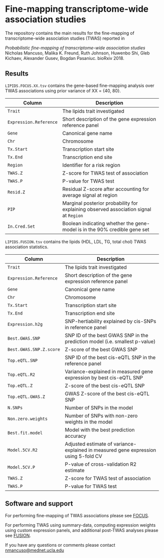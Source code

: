 Fine-mapping transcriptome-wide association studies
===================================================

The repository contains the main results for the fine-mapping of transcriptome-wide association studies (TWAS) reported in

*Probabilistic fine-mapping of transcriptome-wide association studies*
Nicholas Mancuso, Malika K. Freund, Ruth Johnson, Huwenbo Shi, Gleb Kichaev, Alexander Gusev, Bogdan Pasaniuc.
bioRxiv 2018.

Results
-------
`LIPIDS.FOCUS.XX.tsv` contains the gene-based fine-mapping analysis over TWAS associations using prior variance of XX = {40, 80}.

| Column | Description |
|--------|-------------|
| `Trait`| The lipids trait investigated |
| `Expression.Reference` | Short description of the gene expression reference panel |
| `Gene` | Canonical gene name |
| `Chr` | Chromosome |
| `Tx.Start` | Transcription start site |
| `Tx.End` | Transcription end site |
| `Region` | Identifier for a risk region |
| `TWAS.Z` | Z-score for TWAS test of association |
| `TWAS.P` | P-value for TWAS test |
| `Resid.Z` | Residual Z-score after accounting for average signal at region |
| `PIP` | Marginal posterior probability for explaining observed association signal at `Region` |
| `In.Cred.Set` | Boolean indicating whether the gene-model is in the 90% credible gene set |

`LIPIDS.FUSION.tsv` contains the lipids (HDL, LDL, TG, total chol) TWAS association statistics.

| Column | Description |
|--------|-------------|
| `Trait` | The lipids trait investigated |
| `Expression.Reference` | Short description of the gene expression reference panel |
| `Gene` | Canonical gene name |
| `Chr` | Chromosome |
| `Tx.Start` | Transcription start site |
| `Tx.End` | Transcription end site |
| `Expression.h2g` | SNP-hertiability explained by cis-SNPs in reference panel |
| `Best.GWAS.SNP` | SNP ID of the best GWAS SNP in the prediction model (i.e. smallest p-value) |
| `Best.GWAS.SNP.Z.score` | Z-score of the best GWAS SNP |
| `Top.eQTL.SNP` | SNP ID of the  best cis-eQTL SNP in the reference panel |
| `Top.eQTL.R2` | Variance-explained in measured gene expression by best cis-eQTL SNP |
| `Top.eQTL.Z` | Z-score of the best cis-eQTL SNP |
| `Top.eQTL.GWAS.Z` | GWAS Z-score of the best cis-eQTL SNP |
| `N.SNPs` | Number of SNPs in the model |
| `Non.zero.weights` | Number of SNPs with non-zero weights in the model |
| `Best.fit.model` | Model with the best prediction accuracy |
| `Model.5CV.R2` | Adjusted estimate of variance-explained in measured gene expression using 5-fold CV |
| `Model.5CV.P` | P-value of cross-validation R2 estimate |
| `TWAS.Z` | Z-score for TWAS test of association |
| `TWAS.P` | P-value for TWAS test |

Software and support
--------------------
For performing fine-mapping of TWAS associations please see [FOCUS](http://github.com/bogdanlab/focus).

For performing TWAS using summary-data, computing expression weights using custom expression panels,
and additional post-TWAS analyses please see [FUSION](http://github.com/gusevlab/fusion_twas).

If you have any questions or comments please contact nmancuso@mednet.ucla.edu
